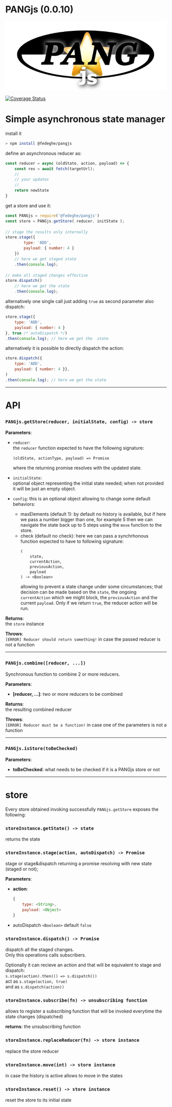 # PANGjs (0.0.10)

![alt text](https://github.com/fedeghe/pangjs/blob/main/pangjs.png?raw=true "Pang js")

[![Coverage Status](https://coveralls.io/repos/github/fedeghe/pangjs/badge.svg?branch=main)](https://coveralls.io/github/fedeghe/pangjs?branch=main)

# Simple asynchronous state manager

install it 
``` sh
> npm install @fedeghe/pangjs
```
define an asynchronous reducer as:  

``` js
const reducer = async (oldState, action, payload) => {
    const res = await fetch(targetUrl);
    //
    // your updates 
    // 
    return newState
}
```
get a store and use it:

``` js  
const PANGjs = require('@fedeghe/pangjs')
const store = PANGjs.getStore( reducer, initState );

// stage the results only internally
store.stage({
        type: 'ADD',
        payload: { number: 4 }
    })
    // here we get staged state
    .then(console.log);

// make all staged changes effective
store.dispatch()
    // here we get the state
    .then(console.log);
```
alternatively one single call just adding `true` as second parameter also dispatch: 
``` js
store.stage({
    type: 'ADD',
    payload: { number: 4 }
}, true /* autoDispatch */) 
.then(console.log); // here we get the  state
```

alternatively it is possible to directly dispatch the action:
``` js
store.dispatch({
    type: 'ADD',
    payload: { number: 4 }},
)
.then(console.log); // here we get the state
```

---

# API

### `PANGjs.getStore(reducer, initialState, config) -> store`

**Parameters**: 
- `reducer`:  
    the `reducer` function expected to have the following signature:  

    `(oldState, actionType, payload) => Promise`    

     where the returning promise resolves with the updated state.

- `initialState`:  
    optional object representing the initial state needed; when not provided it will be just an empty object.

- `config`:  this is an optional object allowing to change some default behaviors:
    - maxElements (default 1): 
        by default no history is available, but if here we pass a number bigger than one, for example 5 then we can navigate the state back up to 5 steps using the `move` function to the store.
    - check (default no check):
        here we can pass a synchrhonous function expected to have to following signature:
        ```
        (
            state, 
            currentAction,
            previousAction,
            payload
        ) -> <Boolean>
        ```
        allowing to prevent a state change under some circumstances; that decision can be made based on the `state`, the ongoing `currentAction` which we might block, the `previousAction` and the current `payload`. Only if we return `true`, the reducer action will be run.

**Returns**:  
the `store` instance  

**Throws**:  
`[ERROR] Reducer should return something!` in case the passed reducer is not a function

---

### `PANGjs.combine([reducer, ...])`

Synchronous function to combine 2 or more reducers.

**Parameters**:
- **[reducer, ...]**:
    two or more reducers to be combined

**Returns**:  
the resulting combined reducer

**Throws**:  
`[ERROR] Reducer must be a function!` in case one of the parameters is not a function  

---

### `PANGjs.isStore(toBeChecked)`

**Parameters**: 
- **toBeChecked**:
    what needs to be checked if it is a PANGjs store or not

---

# store

Every store obtained invoking successfully `PANGjs.getStore` exposes the following:

### `storeInstance.getState() -> state`

returns the state

### `storeInstance.stage(action, autoDispatch) -> Promise`

stage or stage&dispatch returning a promise resolving with new state (staged or not); 

**Parameters**: 
- **action**:
    ```js
    {
        type: <String>,
        payload: <Object>
    }
    ```
- autoDispatch `<Boolean>` default `false`



### `storeInstance.dispatch() -> Promise`
dispatch all the staged changes.  
Only this operations calls subscribers.  

Optionally it can recieve an action and that will be equivalent to stage and dispatch:  
`s.stage(action).then(() => s.dispatch())`  
act as
`s.stage(action, true)`  
and as
`s.dispatch(action))`


### `storeInstance.subscribe(fn) -> unsubscribing function`

allows to register a subscribing function that will be invoked everytime the state changes (dispatched)  

**returns**:  the unsubscribing function

### `storeInstance.replaceReducer(fn) -> store instance`

replace the store reducer

### `storeInstance.move(int) -> store instance`

in case the history is active allows to move in the states

### `storeInstance.reset() -> store instance`

reset the store to its initial state